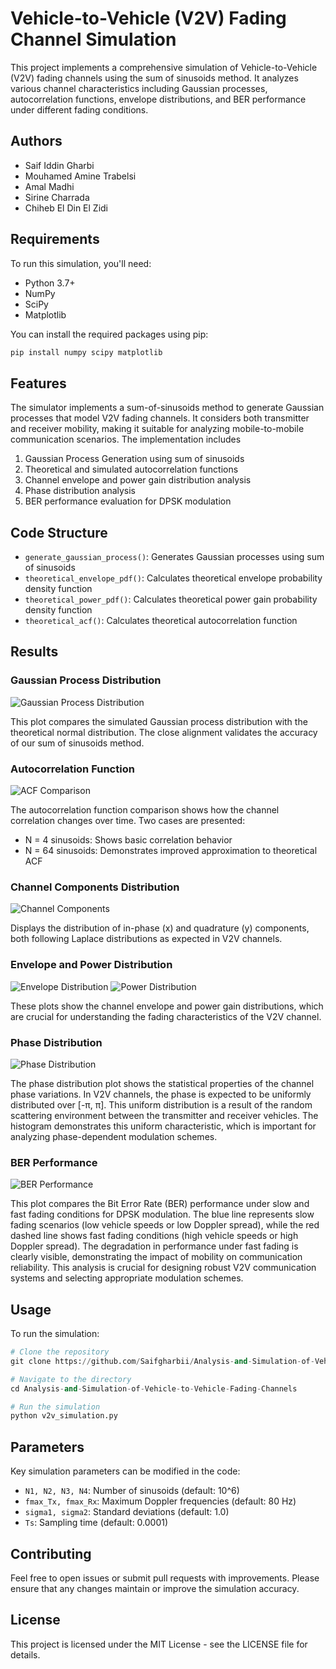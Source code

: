 # Vehicle-to-Vehicle (V2V) Fading Channel Simulation

This project implements a comprehensive simulation of Vehicle-to-Vehicle (V2V) fading channels using the sum of sinusoids method. It analyzes various channel characteristics including Gaussian processes, autocorrelation functions, envelope distributions, and BER performance under different fading conditions.

## Authors

- Saif Iddin Gharbi
- Mouhamed Amine Trabelsi
- Amal Madhi
- Sirine Charrada
- Chiheb El Din El Zidi

## Requirements

To run this simulation, you'll need:

- Python 3.7+
- NumPy
- SciPy
- Matplotlib

You can install the required packages using pip:

```bash
pip install numpy scipy matplotlib
```

## Features

The simulator implements a sum-of-sinusoids method to generate Gaussian processes that model V2V fading channels. It considers both transmitter and receiver mobility, making it suitable for analyzing mobile-to-mobile communication scenarios. The implementation includes

1. Gaussian Process Generation using sum of sinusoids
2. Theoretical and simulated autocorrelation functions
3. Channel envelope and power gain distribution analysis
4. Phase distribution analysis
5. BER performance evaluation for DPSK modulation

## Code Structure

- `generate_gaussian_process()`: Generates Gaussian processes using sum of sinusoids
- `theoretical_envelope_pdf()`: Calculates theoretical envelope probability density function
- `theoretical_power_pdf()`: Calculates theoretical power gain probability density function
- `theoretical_acf()`: Calculates theoretical autocorrelation function

## Results

### Gaussian Process Distribution
![Gaussian Process Distribution](./figures/gaussian_process.png)

This plot compares the simulated Gaussian process distribution with the theoretical normal distribution. The close alignment validates the accuracy of our sum of sinusoids method.

### Autocorrelation Function
![ACF Comparison](./figures/acf_comparison.png)

The autocorrelation function comparison shows how the channel correlation changes over time. Two cases are presented:
- N = 4 sinusoids: Shows basic correlation behavior
- N = 64 sinusoids: Demonstrates improved approximation to theoretical ACF

### Channel Components Distribution
![Channel Components](./figures/channel_components.png)

Displays the distribution of in-phase (x) and quadrature (y) components, both following Laplace distributions as expected in V2V channels.

### Envelope and Power Distribution
![Envelope Distribution](./figures/envelope_distribution.png)
![Power Distribution](./figures/power_gain.png)

These plots show the channel envelope and power gain distributions, which are crucial for understanding the fading characteristics of the V2V channel.

### Phase Distribution
![Phase Distribution](./figures/phase_distribution.png)

The phase distribution plot shows the statistical properties of the channel phase variations. In V2V channels, the phase is expected to be uniformly distributed over [-π, π]. This uniform distribution is a result of the random scattering environment between the transmitter and receiver vehicles. The histogram demonstrates this uniform characteristic, which is important for analyzing phase-dependent modulation schemes.

### BER Performance
![BER Performance](./figures/ber_performance.png)

This plot compares the Bit Error Rate (BER) performance under slow and fast fading conditions for DPSK modulation. The blue line represents slow fading scenarios (low vehicle speeds or low Doppler spread), while the red dashed line shows fast fading conditions (high vehicle speeds or high Doppler spread). The degradation in performance under fast fading is clearly visible, demonstrating the impact of mobility on communication reliability. This analysis is crucial for designing robust V2V communication systems and selecting appropriate modulation schemes.

## Usage

To run the simulation:

```python
# Clone the repository
git clone https://github.com/Saifgharbii/Analysis-and-Simulation-of-Vehicle-to-Vehicle-Fading-Channels.git

# Navigate to the directory
cd Analysis-and-Simulation-of-Vehicle-to-Vehicle-Fading-Channels

# Run the simulation
python v2v_simulation.py
```

## Parameters

Key simulation parameters can be modified in the code:
- `N1, N2, N3, N4`: Number of sinusoids (default: 10^6)
- `fmax_Tx, fmax_Rx`: Maximum Doppler frequencies (default: 80 Hz)
- `sigma1, sigma2`: Standard deviations (default: 1.0)
- `Ts`: Sampling time (default: 0.0001)

## Contributing

Feel free to open issues or submit pull requests with improvements. Please ensure that any changes maintain or improve the simulation accuracy.

## License

This project is licensed under the MIT License - see the LICENSE file for details.
